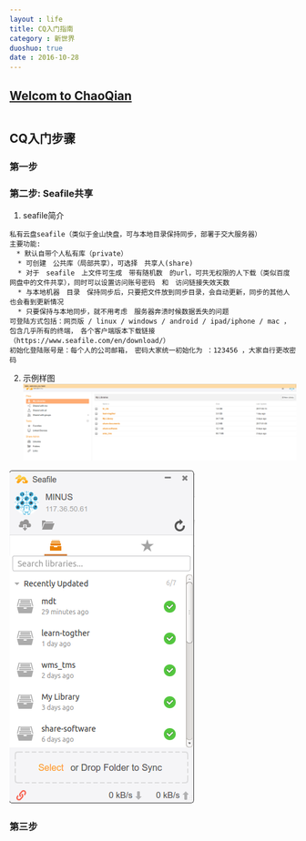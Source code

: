 ```yaml
---
layout : life
title: CQ入门指南
category : 新世界
duoshuo: true
date : 2016-10-28
---
```


<!-- more -->

## **[Welcom to ChaoQian](http://www.chaoqiankeji.net/)**

```python

```

## CQ入门步骤
### 第一步

### 第二步: Seafile共享
1. seafile简介
```
私有云盘seafile（类似于金山快盘，可与本地目录保持同步，部署于交大服务器）
主要功能:
　* 默认自带个人私有库（private）
  * 可创建　公共库（局部共享），可选择　共享人(share)
  * 对于　seafile　上文件可生成　带有随机数　的url，可共无权限的人下载（类似百度网盘中的文件共享），同时可以设置访问账号密码　和　访问链接失效天数
  * 与本地机器　目录　保持同步后，只要把文件放到同步目录，会自动更新，同步的其他人也会看到更新情况
  * 只要保持与本地同步，就不用考虑　服务器奔溃时候数据丢失的问题
可登陆方式包括：网页版 / linux / windows / android / ipad/iphone / mac ，包含几乎所有的终端，　各个客户端版本下载链接（https://www.seafile.com/en/download/） 
初始化登陆账号是：每个人的公司邮箱，　密码大家统一初始化为 ：123456 ，大家自行更改密码
```
2. 示例样图
![网页截图](/res/img/blog/新世界/seafile1.png)

![客户端截图](/res/img/blog/新世界/seafile-3.png)


### 第三步

